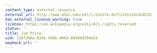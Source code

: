 ```yaml
---
content_type: external-resource
external_url: http://www.whoi.edu/sbl/liteSite.do?litesiteid=8232
has_external_license_warning: true
license: https://en.wikipedia.org/wiki/All_rights_reserved
status: ''
title: Jim Price
uid: 116f28da-833e-4dbb-98bd-0450dd204d24
wayback_url: ''
---
```

